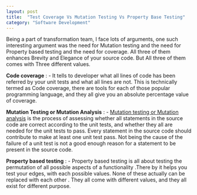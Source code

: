 ```yaml
---
layout: post
title:  "Test Coverage Vs Mutation Testing Vs Property Base Testing"
category: "Software Development"
---
```


Being a part of transformation team, I face lots of arguments, one such interesting argument was the need for Mutation testing and the need for Property based testing and the need for coverage. 
All three of them enhances Brevity and Elegance of your source code. But All three of them comes with Three different values. 

**Code coverage** : - It tells to developer what all lines of code has been referred by your unit tests and what all lines are not. 
This is technically termed as Code coverage, there are tools for each of those popular programming language, and they all give you an absolute percentage value of coverage. 

**Mutation Testing or Mutation Analysis** : - [Mutation testing or Mutation analysis](/software%20development/2020/12/05/mutation-testing.html) is the process of assessing whether all statements in the source code are correct according to the unit tests, 
and whether they all are needed for the unit tests to pass. Every statement in the source code should contribute to make at least one unit test pass. 
Not being the cause of the failure of a unit test is not a good enough reason for a statement to be present in the source code.

**Property based testing** : -  Property based testing is all about testing the permutation of all possible aspects of a functionality .There by it helps you test your edges, with each possible values. 
None of these actually can be replaced with each other . They all come with different values, and they all exist for different purpose. 